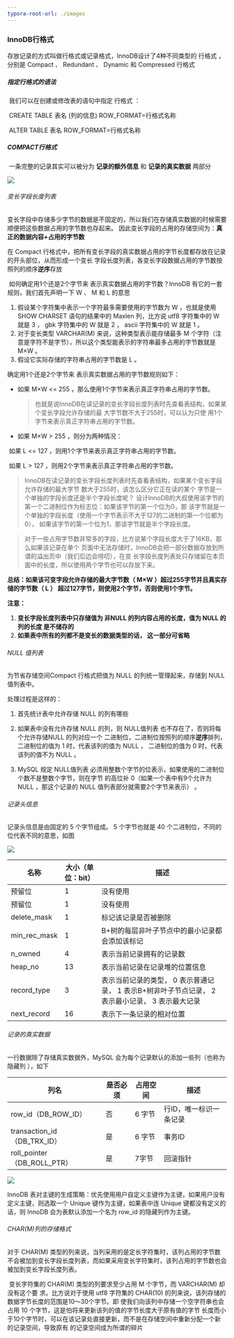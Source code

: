 ```yaml
---
typora-root-url: ./images
---
```


### InnoDB行格式

存放记录的方式叫做行格式或记录格式，InnoDB设计了4种不同类型的 行格式 ，分别是 Compact 、 Redundant 、 Dynamic 和 Compressed 行格式

#####  指定行格式的语法

​      我们可以在创建或修改表的语句中指定 行格式 ： 

​     CREATE TABLE 表名 (列的信息) ROW_FORMAT=行格式名称

​     ALTER TABLE 表名 ROW_FORMAT=行格式名称



#####  COMPACT行格式

​              一条完整的记录其实可以被分为 **记录的额外信息** 和 **记录的真实数据** 两部分

![](/../COMPACT行格式.png)

###### 变长字段长度列表

   变长字段中存储多少字节的数据是不固定的，所以我们在存储真实数据的时候需要顺便把这些数据占用的字节数也存起来。
因此变长字段的占用的存储空间为：**真正的数据内容+占用的字节数**

   在 Compact 行格式中，把所有变长字段的真实数据占用的字节长度都存放在记录的开头部位，从而形成一个变长 字段长度列表，各变长字段数据占用的字节数按照列的顺序**逆序**存放

​    如何确定用1个还是2个字节来 表示真实数据占用的字节数？InnoDB 有它的一套规则，我们首先声明一下 W 、 M 和 L 的意思

1. 假设某个字符集中表示一个字符最多需要使用的字节数为 W ，也就是使用 SHOW CHARSET 语句的结果中的 Maxlen 列，比方说 utf8 字符集中的 W 就是 3 ， gbk 字符集中的 W 就是 2 ， ascii 字符集中的 W 就是 1 。
2.   对于变长类型 VARCHAR(M) 来说，这种类型表示能存储最多 M 个字符（注意是字符不是字节），所以这个类型能表示的字符串最多占用的字节数就是 M×W 。
3.  假设它实际存储的字符串占用的字节数是 L 。

确定用1个还是2个字节来 表示真实数据占用的字节数规则如下：

- 如果 M×W <= 255 ，那么使用1个字节来表示真正字符串占用的字节数。

  > ​       也就是说InnoDB在读记录的变长字段长度列表时先查看表结构，如果某个变长字段允许存储的最 大字节数不大于255时，可以认为只使  用1个     字节来表示真正字符串占用的字节数。

- 如果 M×W > 255 ，则分为两种情况： 

​            如果 L <= 127 ，则用1个字节来表示真正字符串占用的字节数。

​            如果 L > 127 ，则用2个字节来表示真正字符串占用的字节数。

> ​        InnoDB在读记录的变长字段长度列表时先查看表结构，如果某个变长字段允许存储的最大字节 数大于255时，该怎么区分它正在读的某个        字节是一个单独的字段长度还是半个字段长度呢？ 设计InnoDB的大叔使用该字节的第一个二进制位作为标志位：如果该字节的第一个位为0，那 该字节就是一个单独的字段长度（使用一个字节表示不大于127的二进制的第一个位都为0）， 如果该字节的第一个位为1，那该字节就是半个字段长度。

> ​     对于一些占用字节数非常多的字段，比方说某个字段长度大于了16KB，那么如果该记录在单个 页面中无法存储时，InnoDB会把一部分数据存放到所谓的溢出页中（我们后边会唠叨），在变 长字段长度列表处只存储留在本页面中的长度，所以使用两个字节也可以存放下来。

**总结：如果该可变字段允许存储的最大字节数（ M×W ）超过255字节并且真实存储的字节数（ L ） 超过127字节，则使用2个字节，否则使用1个字节。**

**注意：**

1. **变长字段长度列表中只存储值为 非NULL 的列内容占用的长度，值为 NULL 的列的长度 是不储存的**
2. **如果表中所有的列都不是变长的数据类型的话， 这一部分可省略**

###### NULL 值列表

为节省存储空间Compact 行格式把值为 NULL 的列统一管理起来，存储到 NULL 值列表中。

处理过程是这样的：

1. 首先统计表中允许存储 NULL 的列有哪些
2. 如果表中没有允许存储 NULL 的列，则 NULL值列表 也不存在了，否则将每个允许存储NULL 的列对应一个 二进制位，二进制位按照列的顺序**逆序**排列， 二进制位的值为 1 时，代表该列的值为 NULL ， 二进制位的值为 0 时，代表该列的值不为 NULL 。

3. MySQL 规定 NULL值列表 必须用整数个字节的位表示，如果使用的二进制位个数不是整数个字节，则在字节 的高位补 0（如果一个表中有9个允许为 NULL ，那这个记录的 NULL 值列表部分就需要2个字节来表示） 。

###### 记录头信息

记录头信息是由固定的 5 个字节组成。 5 个字节也就是 40 个二进制位，不同的位代表不同的意思，如图

![](/../记录头信息-5972977.jpg)

| 名称         | 大小（单位：bit） | 描述                                                         |
| ------------ | ----------------- | ------------------------------------------------------------ |
| 预留位       | 1                 | 没有使用                                                     |
| 预留位       | 1                 | 没有使用                                                     |
| delete_mask  | 1                 | 标记该记录是否被删除                                         |
| min_rec_mask | 1                 | B+树的每层非叶子节点中的最小记录都会添加该标记               |
| n_owned      | 4                 | 表示当前记录拥有的记录数                                     |
| heap_no      | 13                | 表示当前记录在记录堆的位置信息                               |
| record_type  | 3                 | 表示当前记录的类型， 0 表示普通记录， 1 表示B+树非叶子节点记录， 2 表示最小记录， 3 表示最大记录 |
| next_record  | 16                | 表示下一条记录的相对位置                                     |



###### 记录的真实数据

一行数据除了存储真实数据外，MySQL 会为每个记录默认的添加一些列（也称为 隐藏列 ），如下

| 列名                        | 是否必须 | 占用空间 | 描述                   |
| --------------------------- | -------- | -------- | ---------------------- |
| row_id（DB_ROW_ID）         | 否       | 6 字节   | 行ID，唯一标识一条记录 |
| transaction_id（DB_TRX_ID） | 是       | 6 字节   | 事务ID                 |
| roll_pointer（DB_ROLL_PTR） | 是       | 7字节    | 回滚指针               |

![](/../记录的真实数据.jpg)

 InnoDB 表对主键的生成策略：优先使用用户自定义主键作为主键，如果用户没有定义主键，则选取一个 Unique 键作为主键，如果表中连 Unique 键都没有定义的话，则 InnoDB 会为表默认添加一个名为 row_id 的隐藏列作为主键。

###### CHAR(M)列的存储格式

   对于 CHAR(M) 类型的列来说，当列采用的是定长字符集时，该列占用的字节数不会被加到变长字段长度列表，而如果采用变长字符集时，该列占用的字节数也会被加到变长字段长度列表。

​    变长字符集的 CHAR(M) 类型的列要求至少占用 M 个字节，而 VARCHAR(M) 却没有这个要 求。比方说对于使用 utf8 字符集的 CHAR(10) 的列来说，该列存储的数据字节长度的范围是10～30个字节。即 使我们向该列中存储一个空字符串也会占用 10 个字节，这是怕将来更新该列的值的字节长度大于原有值的字节 长度而小于10个字节时，可以在该记录处直接更新，而不是在存储空间中重新分配一个新的记录空间，导致原有 的记录空间成为所谓的碎片